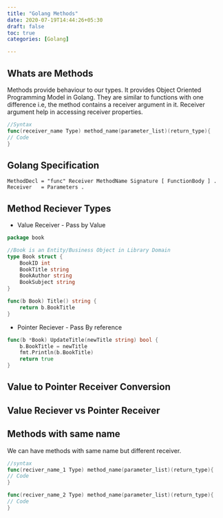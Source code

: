 ```yaml
---
title: "Golang Methods"
date: 2020-07-19T14:44:26+05:30
draft: false
toc: true
categories: [Golang]

---
```


## Whats are Methods
Methods provide behaviour to our types. It provides Object Oriented Programming Model in Golang. They are similar to functions with one difference i.e, the method contains a receiver argument in it. Receiver argument help in accessing receiver properties. 
```go
//Syntax
func(receiver_name Type) method_name(parameter_list)(return_type){
// Code
}
```

## Golang Specification
```ebnf
MethodDecl = "func" Receiver MethodName Signature [ FunctionBody ] .
Receiver   = Parameters .
```
## Method Reciever Types
- Value Receiver - Pass by Value
```go
package book

//Book is an Entity/Business Object in Library Domain
type Book struct {
	BookID int
	BookTitle string
	BookAuthor string
	BookSubject string
}

func(b Book) Title() string {
	return b.BookTitle
}
```
- Pointer Reciever - Pass By reference
```go
func(b *Book) UpdateTitle(newTitle string) bool {
	b.BookTitle = newTitle
	fmt.Println(b.BookTitle)
	return true
}
```
## Value to Pointer Receiver Conversion


## Value Reciever vs Pointer Receiver

## Methods with same name
We can have methods with same name but different receiver.
```go
//syntax
func(reciver_name_1 Type) method_name(parameter_list)(return_type){
// Code
}

func(reciver_name_2 Type) method_name(parameter_list)(return_type){
// Code
}
```
